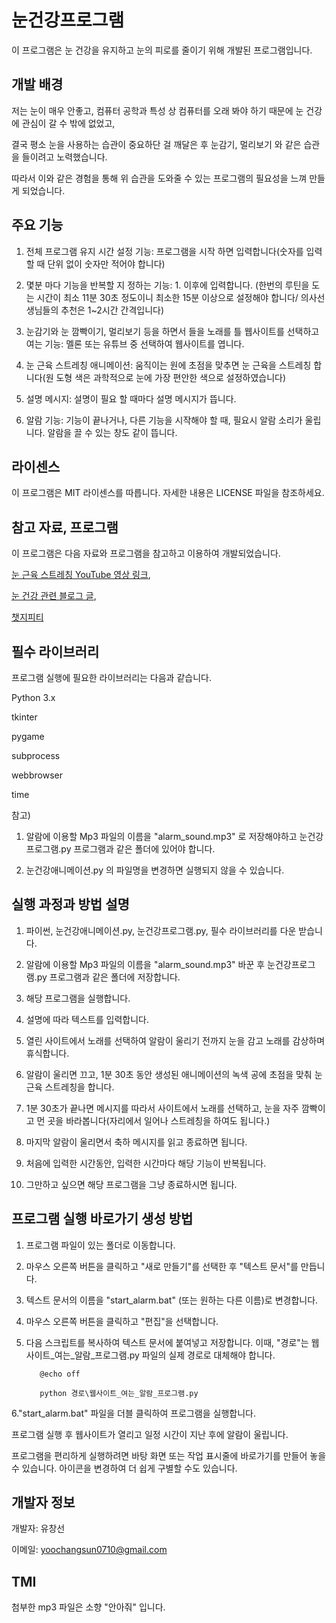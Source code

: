 # 눈건강프로그램

이 프로그램은 눈 건강을 유지하고 눈의 피로를 줄이기 위해 개발된 프로그램입니다. 


## 개발 배경

저는 눈이 매우 안좋고, 컴퓨터 공학과 특성 상 컴퓨터를 오래 봐야 하기 때문에 눈 건강에 관심이 갈 수 밖에 없었고, 

결국 평소 눈을 사용하는 습관이 중요하단 걸 깨달은 후 눈감기, 멀리보기 와 같은 습관을 들이려고 노력했습니다.

따라서 이와 같은 경험을 통해 위 습관을 도와줄 수 있는 프로그램의 필요성을 느껴 만들게 되었습니다.


## 주요 기능

1. 전체 프로그램 유지 시간 설정 기능: 프로그램을 시작 하면 입력합니다(숫자를 입력 할 때 단위 없이 숫자만 적어야 합니다)

2. 몇분 마다 기능을 반복할 지 정하는 기능: 1. 이후에 입력합니다.
   (한번의 루틴을 도는 시간이 최소 11분 30초 정도이니 최소한 15분 이상으로 설정해야 합니다/ 의사선생님들의 추천은 1~2시간 간격입니다)

4. 눈감기와 눈 깜빡이기, 멀리보기 등을 하면서 들을 노래를 틀 웹사이트를 선택하고 여는 기능: 멜론 또는 유튜브 중 선택하여 웹사이트를 엽니다.

5. 눈 근육 스트레칭 애니메이션: 움직이는 원에 초점을 맞추면 눈 근육을 스트레칭 합니다(원 도형 색은 과학적으로 눈에 가장 편안한 색으로 설정하였습니다)

6. 설명 메시지: 설명이 필요 할 때마다 설명 메시지가 뜹니다.

7. 알람 기능: 기능이 끝나거나, 다른 기능을 시작해야 할 때, 필요시 알람 소리가 울립니다. 알람을 끌 수 있는 창도 같이 뜹니다.


## 라이센스

이 프로그램은 MIT 라이센스를 따릅니다. 자세한 내용은 LICENSE 파일을 참조하세요.


## 참고 자료, 프로그램


이 프로그램은 다음 자료와 프로그램을 참고하고 이용하여 개발되었습니다.

[눈 근육 스트레칭 YouTube 영상 링크](https://www.youtube.com/watch?v=v17nMtAQDOQ),

[눈 건강 관련 블로그 글](https://www.bnviit.com/blog/health/%EC%86%8C%EC%A4%91%ED%95%9C-%EB%82%B4-%EB%88%88%EC%9D%84-%EC%A7%80%ED%82%A4%EB%A0%A4%EB%A9%B4-%EC%9D%BC%EC%83%81-%EC%86%8D-%EC%9E%91%EC%9D%80-%EC%8A%B5%EA%B4%80%EC%9C%BC%EB%A1%9C-%ED%8F%89%EC%83%9D/),

[챗지피티](https://chat.openai.com/)


## 필수 라이브러리

프로그램 실행에 필요한 라이브러리는 다음과 같습니다.


Python 3.x

tkinter

pygame

subprocess

webbrowser

time

참고)
1. 알람에 이용할 Mp3 파일의 이름을 "alarm_sound.mp3" 로 저장해야하고 눈건강프로그램.py 프로그램과 같은 폴더에 있어야 합니다.

2. 눈건강애니메이션.py 의 파일명을 변경하면 실행되지 않을 수 있습니다.


## 실행 과정과 방법 설명

1. 파이썬, 눈건강애니메이션.py, 눈건강프로그램.py, 필수 라이브러리를 다운 받습니다.

2. 알람에 이용할 Mp3 파일의 이름을 "alarm_sound.mp3" 바꾼 후 눈건강프로그램.py 프로그램과 같은 폴더에 저장합니다.

3. 해당 프로그램을 실행합니다.

4. 설명에 따라 텍스트를 입력합니다.

5. 열린 사이트에서 노래를 선택하여 알람이 울리기 전까지 눈을 감고 노래를 감상하며 휴식합니다.

6. 알람이 울리면 끄고, 1분 30초 동안 생성된 애니메이션의 녹색 공에 초점을 맞춰 눈 근육 스트레칭을 합니다.

7. 1분 30초가 끝나면 메시지를 따라서 사이트에서 노래를 선택하고, 눈을 자주 깜빡이고 먼 곳을 바라봅니다(자리에서 일어나 스트레칭을 하여도 됩니다.)

8. 마지막 알람이 울리면서 축하 메시지를 읽고 종료하면 됩니다.

9. 처음에 입력한 시간동안, 입력한 시간마다 해당 기능이 반복됩니다.

10. 그만하고 싶으면 해당 프로그램을 그냥 종료하시면 됩니다.


## 프로그램 실행 바로가기 생성 방법

1. 프로그램 파일이 있는 폴더로 이동합니다.

2. 마우스 오른쪽 버튼을 클릭하고 "새로 만들기"를 선택한 후 "텍스트 문서"를 만듭니다.

3. 텍스트 문서의 이름을 "start_alarm.bat" (또는 원하는 다른 이름)로 변경합니다.

4. 마우스 오른쪽 버튼을 클릭하고 "편집"을 선택합니다.

5. 다음 스크립트를 복사하여 텍스트 문서에 붙여넣고 저장합니다. 이때, "경로"는 웹사이트_여는_알람_프로그램.py 파일의 실제 경로로 대체해야 합니다.

   ```batch
      @echo off

      python 경로\웹사이트_여는_알람_프로그램.py
6."start_alarm.bat" 파일을 더블 클릭하여 프로그램을 실행합니다.

   프로그램 실행 후 웹사이트가 열리고 일정 시간이 지난 후에 알람이 울립니다. 

   프로그램을 편리하게 실행하려면 바탕 화면 또는 작업 표시줄에 바로가기를 만들어 놓을 수 있습니다. 아이콘을 변경하여 더 쉽게 구별할 수도 있습니다.


## 개발자 정보

개발자: 유창선

이메일: yoochangsun0710@gmail.com


## TMI

첨부한 mp3 파일은 소향 "안아줘" 입니다.


